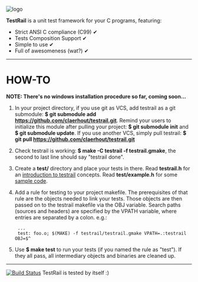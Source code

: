 ![logo](https://github.com/claerhout/testrail/raw/master/testrail-logo.png)

**TestRail** is a unit test framework for your C programs, featuring:
* Strict ANSI C compliance (C99) ✔
* Tests Composition Support ✔
* Simple to use ✔
* Full of awesomeness (wat?) ✔

-------------------------------------------------------------------------------

# HOW-TO

**NOTE: There's no windows installation procedure so far, coming soon...**

1. In your project directory,
   if you use git as VCS, add testrail as a git submodule:
   **$ git submodule add https://github.com/claerhout/testrail.git**.
   Remind your users to initialize this module after pulling your project:
   **$ git submodule init** and **$ git submodule update**.
   If you use another VCS, simply pull testrail:
   **$ git pull https://github.com/claerhout/testrail.git**
2. Check testrail is working: **$ make -C testrail -f testrail.gmake**,
   the second to last line should say "testrail done".
3. Create a **test/** directory and place your tests in there.
   Read **testrail.h** for an [introduction to testrail](https://github.com/claerhout/testrail/blob/master/testrail.h) concepts.
   Read **test/example.h** for some [sample code](https://github.com/claerhout/testrail/blob/master/test/example.c).
4. Add a rule for testing to your project makefile.
   The prerequisites of that rule are the objects needed to link your tests.
   Those objects are then passed on to the testrail makefile via the OBJ variable.
   Search paths (sources and headers) are specified by the VPATH variable, where entries are separated by a colon.
   e.g.:

		...
		test: foo.o; $(MAKE) -f testrail/testrail.gmake VPATH=.:testrail OBJ=$^

5. Use **$ make test** to run your tests (if you named the rule as "test").
   If they all pass, all intermediary objects and binaries are cleaned up.

-------------------------------------------------------------------------------

[![Build Status](https://secure.travis-ci.org/claerhout/testrail.png?branch=master)](http://travis-ci.org/claerhout/testrail)
TestRail is tested by itself :)